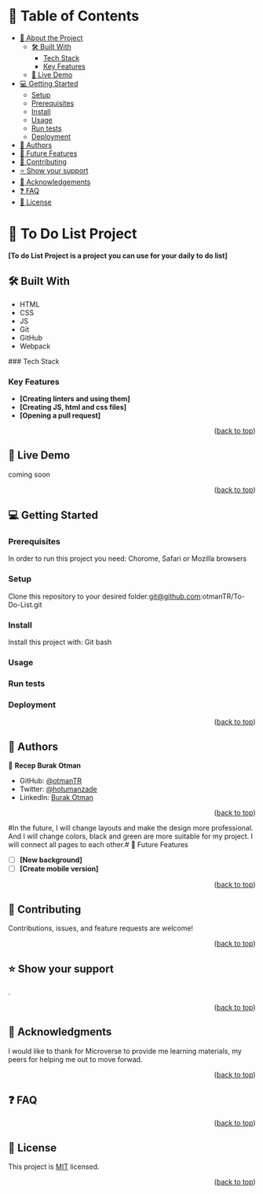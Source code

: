 <a name="readme-top"></a>


# 📗 Table of Contents

- [📖 About the Project](#about-project)
  - [🛠 Built With](#built-with)
    - [Tech Stack](#tech-stack)
    - [Key Features](#key-features)
  - [🚀 Live Demo](#live-demo)
- [💻 Getting Started](#getting-started)
  - [Setup](#setup)
  - [Prerequisites](#prerequisites)
  - [Install](#install)
  - [Usage](#usage)
  - [Run tests](#run-tests)
  - [Deployment](#triangular_flag_on_post-deployment)
- [👥 Authors](#authors)
- [🔭 Future Features](#future-features)
- [🤝 Contributing](#contributing)
- [⭐️ Show your support](#support)
- [🙏 Acknowledgements](#acknowledgements)
- [❓ FAQ](#faq)
- [📝 License](#license)



# 📖 To Do List Project <a name="about-project"></a>



**[To do List Project is a project you can use for your daily to do list]**

## 🛠 Built With<a name="built-with"></a>
 <ul>
    <li>HTML</li>
    <li>CSS</li>
    <li>JS</li>
    <li>Git</li>
    <li>GitHub</li>
    <li>Webpack</li>
  </ul>
### Tech Stack <a name="tech-stack"></a>






### Key Features <a name="key-features"></a>



- **[Creating linters and using them]**
- **[Creating JS, html and css files]**
- **[Opening a pull request]**

<p align="right">(<a href="#readme-top">back to top</a>)</p>


## 🚀 Live Demo <a name="live-demo"></a>

coming soon

<p align="right">(<a href="#readme-top">back to top</a>)</p>


## 💻 Getting Started <a name="getting-started"></a>


### Prerequisites

In order to run this project you need: Chorome, Safari or Mozilla browsers



### Setup

Clone this repository to your desired folder:git@github.com:otmanTR/To-Do-List.git

### Install

Install this project with: Git bash



### Usage


### Run tests


### Deployment

<p align="right">(<a href="#readme-top">back to top</a>)</p>


## 👥 Authors <a name="authors"></a>


👤 **Recep Burak Otman**

- GitHub: [@otmanTR](https://github.com/otmanTR)
- Twitter: [@hotumanzade](https://twitter.com/hotumanzade)
- LinkedIn: [Burak Otman](linkedin.com/in/burak-otman-88646443)

<p align="right">(<a href="#readme-top">back to top</a>)</p>

#In the future, I will change layouts and make the design more professional. And I will change colors, black and green are more suitable for my project. I will connect all pages to each other.# 🔭 Future Features <a name="future-features"></a>
- [ ] **[New background]**
- [ ] **[Create mobile version]**

<p align="right">(<a href="#readme-top">back to top</a>)</p>


## 🤝 Contributing <a name="contributing"></a>

Contributions, issues, and feature requests are welcome!


<p align="right">(<a href="#readme-top">back to top</a>)</p>


## ⭐️ Show your support <a name="support"></a>
.

<p align="right">(<a href="#readme-top">back to top</a>)</p>


## 🙏 Acknowledgments <a name="acknowledgements"></a>

I would like to thank for Microverse to provide me learning materials, my peers for helping me out to move forwad.

<p align="right">(<a href="#readme-top">back to top</a>)</p>


## ❓ FAQ <a name="faq"></a>


<p align="right">(<a href="#readme-top">back to top</a>)</p>


## 📝 License <a name="license"></a>
This project is [MIT](./MIT.md) licensed.
<p align="right">(<a href="#readme-top">back to top</a>)</p>
